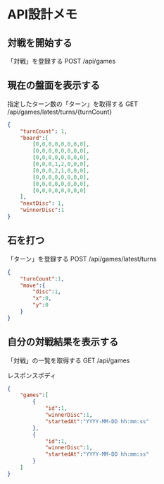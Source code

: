 # API設計メモ

## 対戦を開始する

「対戦」を登録する
POST /api/games

## 現在の盤面を表示する

指定したターン数の「ターン」を取得する
GET /api/games/latest/turns/{turnCount}
```json
{
	"turnCount": 1,
	"board":[
		[0,0,0,0,0,0,0,0],
		[0,0,0,0,0,0,0,0],
		[0,0,0,0,0,0,0,0],
		[0,0,0,1,2,0,0,0],
		[0,0,0,2,1,0,0,0],
		[0,0,0,0,0,0,0,0],
		[0,0,0,0,0,0,0,0],
		[0,0,0,0,0,0,0,0]
	],
	"nextDisc": 1,
	"winnerDisc":1
}
```

## 石を打つ

「ターン」を登録する
POST /api/games/latest/turns

```json
{
	"turnCount":1,
	"move":{
		"disc":1,
		"x":0,
		"y":0
	}
}
```

## 自分の対戦結果を表示する
「対戦」の一覧を取得する
GET /api/games

レスポンスボディ
```json
{
	"games":[
		{
			"id":1,
			"winnerDisc":1,
			"startedAt":"YYYY-MM-DD hh:mm:ss"
		},
		{
			"id":1,
			"winnerDisc":1,
			"startedAt":"YYYY-MM-DD hh:mm:ss"
		}
	]
}
```


